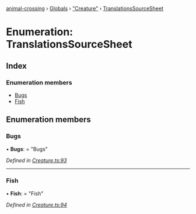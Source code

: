 [animal-crossing](../README.md) › [Globals](../globals.md) › ["Creature"](../modules/_creature_.md) › [TranslationsSourceSheet](_creature_.translationssourcesheet.md)

# Enumeration: TranslationsSourceSheet

## Index

### Enumeration members

* [Bugs](_creature_.translationssourcesheet.md#bugs)
* [Fish](_creature_.translationssourcesheet.md#fish)

## Enumeration members

###  Bugs

• **Bugs**: = "Bugs"

*Defined in [Creature.ts:93](https://github.com/Norviah/animal-crossing/blob/4071e19/module/types/Creature.ts#L93)*

___

###  Fish

• **Fish**: = "Fish"

*Defined in [Creature.ts:94](https://github.com/Norviah/animal-crossing/blob/4071e19/module/types/Creature.ts#L94)*

